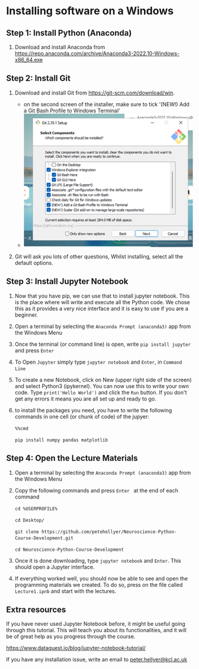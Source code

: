 # Installing software on a Windows

## Step 1: Install Python (Anaconda)

1. Download and install Anaconda from https://repo.anaconda.com/archive/Anaconda3-2022.10-Windows-x86_64.exe

## Step 2: Install Git
1. Download and install Git from https://git-scm.com/download/win.
   - on the second screen of the installer, make sure to tick '(NEW!) Add a Git Bash Profile to Windows Terminal'
   - ![Select Options](Figures/img.png)

2. Git will ask you lots of other questions, Whilst installing, select all the default options. 


## Step 3: Install Jupyter Notebook
1. Now that you have pip, we can use that to install jupyter notebook. This is the place where will write and execute all the Python code. We chose this as it provides a very nice interface and it is easy to use if you are a beginner.
2. Open a terminal by selecting the `Anaconda Prompt (anaconda3)` app from the Windows Menu
2. Once the terminal (or command line) is open, write `pip install jupyter` and press `Enter`
3. To Open `Jupyter` simply type `jupyter notebook` and `Enter`, in `Command Line`
4. To create a new Notebook, click on New (upper right side of the screen) and select Python3 (ipykernel). You can now use this to write your own code. Type `print('Hello World')` and click the `Run` button. If you don't get any errors it means you are all set up and ready to go.
5. to install the packages you need, you have to write the following commands in one cell (or chunk of code) of the jupyer:

    `%%cmd`
    
    `pip install numpy pandas matplotlib`
  

## Step 4: Open the Lecture Materials
1. Open a terminal by selecting the `Anaconda Prompt (anaconda3)` app from the Windows Menu
2. Copy the following commands and press  `Enter ` at the end of each command

     `cd %USERPROFILE%`

     `cd Desktop/`

     `git clone https://github.com/petehellyer/Neuroscience-Python-Course-Development.git`

     `cd Neuroscience-Python-Course-Development`
3. Once it is done downloading, type `jupyter notebook` and `Enter`. This should open a Jupyter interface.
4. If everything worked well, you should now be able to see and open the programming materials we created. To do so, press on the file called `Lecture1.ipnb` and start with the lectures.


## Extra resources

If you have never used Jupyter Notebook before, it might be useful going through this tutorial. This will teach you about its functionalities, and it will be of great help as you progress through the course.

https://www.dataquest.io/blog/jupyter-notebook-tutorial/


If you have any installation issue, write an email to peter.hellyer@kcl.ac.uk
